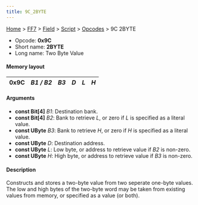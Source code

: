 ```yaml
---
title: 9C_2BYTE
---
```


[Home](../../../../index.md) > [FF7](../../../../FF7.md) > [Field](../../../Field.md) > [Script](../../Script.md) > [Opcodes](../Opcodes.md) > 9C 2BYTE

-   Opcode: **0x9C**
-   Short name: **2BYTE**
-   Long name: Two Byte Value

#### Memory layout

| 0x9C | *B1 / B2* | *B3* | *D* | *L* | *H* |
|------|-----------|------|-----|-----|-----|

#### Arguments

-   **const Bit\[4\]** *B1*: Destination bank.
-   **const Bit\[4\]** *B2*: Bank to retrieve *L*, or zero if *L* is specified as a literal value.
-   **const UByte** *B3*: Bank to retrieve *H*, or zero if *H* is specified as a literal value.
-   **const UByte** *D*: Destination address.
-   **const UByte** *L*: Low byte, or address to retrieve value if *B2* is non-zero.
-   **const UByte** *H*: High byte, or address to retrieve value if *B3* is non-zero.

#### Description

Constructs and stores a two-byte value from two seperate one-byte values. The low and high bytes of the two-byte word may be taken from existing values from memory, or specified as a value (or both).

